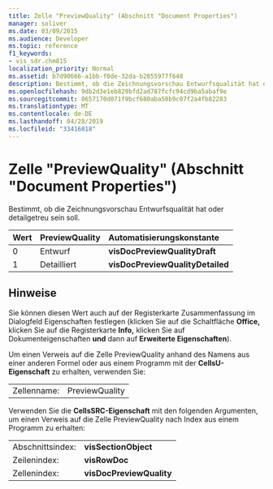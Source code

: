 ```yaml
---
title: Zelle "PreviewQuality" (Abschnitt "Document Properties")
manager: soliver
ms.date: 03/09/2015
ms.audience: Developer
ms.topic: reference
f1_keywords:
- vis_sdr.chm815
localization_priority: Normal
ms.assetid: b7d90666-a1bb-f0de-32da-b2855977f648
description: Bestimmt, ob die Zeichnungsvorschau Entwurfsqualität hat oder detailgetreu sein soll.
ms.openlocfilehash: 9db2d3e1eb829bfd2ad787fcfc94cd9ba5abaf9e
ms.sourcegitcommit: 8657170d071f9bcf680aba50b9c07f2a4fb82283
ms.translationtype: MT
ms.contentlocale: de-DE
ms.lasthandoff: 04/28/2019
ms.locfileid: "33416818"
---
```

# <a name="previewquality-cell-document-properties-section"></a>Zelle "PreviewQuality" (Abschnitt "Document Properties")

Bestimmt, ob die Zeichnungsvorschau Entwurfsqualität hat oder detailgetreu sein soll.
  
|**Wert**|**PreviewQuality**|**Automatisierungskonstante**|
|:-----|:-----|:-----|
| 0  <br/> | Entwurf  <br/> |**visDocPreviewQualityDraft** <br/> |
| 1  <br/> | Detailliert  <br/> |**visDocPreviewQualityDetailed** <br/> |
   
## <a name="remarks"></a>Hinweise

Sie können diesen Wert  auch auf  der Registerkarte Zusammenfassung im Dialogfeld Eigenschaften festlegen (klicken Sie auf die Schaltfläche **Office,** klicken Sie auf die Registerkarte **Info,** klicken Sie auf Dokumenteigenschaften **und** dann auf **Erweiterte Eigenschaften**).
  
Um einen Verweis auf die Zelle PreviewQuality anhand des Namens aus einer anderen Formel oder aus einem Programm mit der **CellsU-Eigenschaft** zu erhalten, verwenden Sie: 
  
|||
|:-----|:-----|
| Zellenname:  <br/> | PreviewQuality  <br/> |
   
Verwenden Sie die **CellsSRC-Eigenschaft** mit den folgenden Argumenten, um einen Verweis auf die Zelle PreviewQuality nach Index aus einem Programm zu erhalten: 
  
|||
|:-----|:-----|
| Abschnittsindex:  <br/> |**visSectionObject** <br/> |
| Zeilenindex:  <br/> |**visRowDoc** <br/> |
| Zellenindex:  <br/> |**visDocPreviewQuality** <br/> |
   

